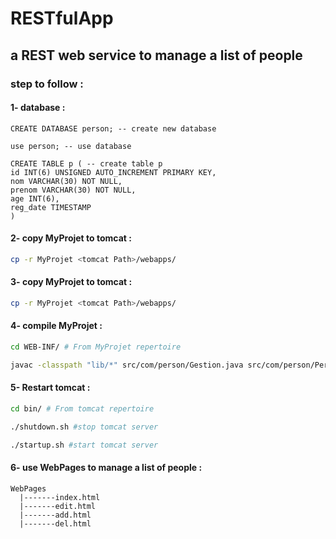 # RESTfulApp
## a REST web service to manage a list of people

### step to follow : 

#### 1- database : 
```mysql
CREATE DATABASE person; -- create new database
```
```mysql
use person; -- use database
```
```mysql
CREATE TABLE p ( -- create table p
id INT(6) UNSIGNED AUTO_INCREMENT PRIMARY KEY,
nom VARCHAR(30) NOT NULL,
prenom VARCHAR(30) NOT NULL,
age INT(6),
reg_date TIMESTAMP
)
```
#### 2- copy MyProjet to tomcat  : 
```bash
cp -r MyProjet <tomcat Path>/webapps/
```
#### 3- copy MyProjet to tomcat : 
```bash
cp -r MyProjet <tomcat Path>/webapps/
```
#### 4- compile MyProjet : 
```bash
cd WEB-INF/ # From MyProjet repertoire
```
```bash # to compile
javac -classpath "lib/*" src/com/person/Gestion.java src/com/person/Person.java -d classes/
```
#### 5- Restart tomcat : 
```bash
cd bin/ # From tomcat repertoire
```
```bash
./shutdown.sh #stop tomcat server
```
```bash
./startup.sh #start tomcat server
```
#### 6- use WebPages to manage a list of people : 
    WebPages
      |-------index.html 
      |-------edit.html
      |-------add.html
      |-------del.html
